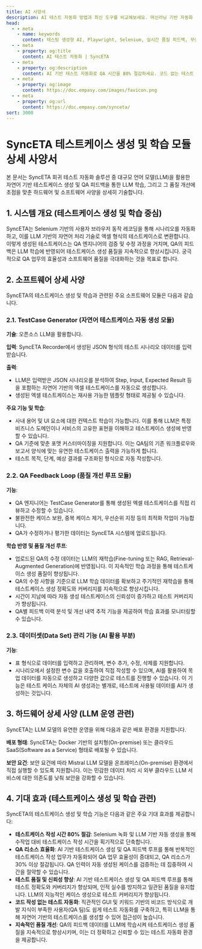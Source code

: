 ```yaml
---
title: AI 사양서
description: AI 테스트 자동화 방법과 최신 도구를 비교해보세요. 머신러닝 기반 자동화 테스트로 QA 효율성을 높이는 방법을 알아봅니다.
head:
  - - meta
    - name: keywords
      content: 테스팅 생성형 AI, Playwright, Selenium, 실시간 품질 피드백, 무중단 테스트, AI 기반 테스트 자동화, 지속적 테스트, Continuous Testing, QAOps, TestOps, Codeless, Low-Code, 자기 치유 테스트, Self-healing,  AI 테스트 자동화, 코드리스 자동화, QA 자동화, 소프트웨어 테스트, 테스트 시나리오 생성, 코드리스 테스트, 자연어 테스트, 테스트 자동화 도구, 테스트 자동화 플랫폼, 테스트 효율화, Playwright , Selenium , QAOps, TestOps, Shift-Left 테스트, Shift‑Right 테스트
  - - meta
    - property: og:title
      content: AI 테스트 자동화 | SyncETA
  - - meta
    - property: og:description
      content: AI 기반 테스트 자동화로 QA 시간을 80% 절감하세요. 코드 없는 테스트 생성, 자연어 시나리오 작성, 다양한 플랫폼 지원으로 QA의 새로운 기준을 제시합니다.
  - - meta
    - property: og:image
      content: https://doc.empasy.com/images/favicon.png
  - - meta
    - property: og:url
      content: https://doc.empasy.com/synceta/
sort: 3000
---
```


# SyncETA 테스트케이스 생성 및 학습 모듈 상세 사양서

본 문서는 SyncETA 회귀 테스트 자동화 솔루션 중 대규모 언어 모델(LLM)을 활용한 자연어 기반 테스트케이스 생성 및 QA 피드백을 통한 LLM 학습, 그리고 그 품질 개선에 초점을 맞춘 하드웨어 및 소프트웨어 사양을 상세히 기술합니다.

## 1. 시스템 개요 (테스트케이스 생성 및 학습 중심)

SyncETA는 Selenium 기반의 사용자 브라우저 동작 레코딩을 통해 시나리오를 자동화하고, 이를 LLM 기반의 자연어 처리 기술로 엑셀 형식의 테스트케이스로 변환합니다. 이렇게 생성된 테스트케이스는 QA 엔지니어의 검증 및 수정 과정을 거치며, QA의 피드백은 LLM 학습에 반영되어 테스트케이스 생성 품질을 지속적으로 향상시킵니다. 궁극적으로 QA 업무의 효율성과 소프트웨어 품질을 극대화하는 것을 목표로 합니다.

## 2. 소프트웨어 상세 사양

SyncETA의 테스트케이스 생성 및 학습과 관련된 주요 소프트웨어 모듈은 다음과 같습니다.

### 2.1. TestCase Generator (자연어 테스트케이스 자동 생성 모듈)

**기술**: 오픈소스 LLM을 활용합니다.

**입력**: SyncETA Recorder에서 생성된 JSON 형식의 테스트 시나리오 데이터를 입력받습니다.

**출력**:

- LLM은 입력받은 JSON 시나리오를 분석하여 Step, Input, Expected Result 등을 포함하는 자연어 기반의 엑셀 테스트케이스를 자동으로 생성합니다.
- 생성된 엑셀 테스트케이스는 재사용 가능한 템플릿 형태로 제공될 수 있습니다.

**주요 기능 및 학습**:

- 사내 용어 및 UI 요소에 대한 컨텍스트 학습이 가능합니다. 이를 통해 LLM은 특정 비즈니스 도메인이나 서비스의 고유한 표현을 이해하고 테스트케이스 생성에 반영할 수 있습니다.
- QA 기준에 맞춘 포맷 커스터마이징을 지원합니다. 이는 QA팀의 기존 워크플로우와 보고서 양식에 맞는 유연한 테스트케이스 출력을 가능하게 합니다.
- 테스트 목적, 단계, 예상 결과를 구조화된 형식으로 자동 작성합니다.

### 2.2. QA Feedback Loop (품질 개선 루프 모듈)

**기능**:

- QA 엔지니어는 TestCase Generator를 통해 생성된 엑셀 테스트케이스를 직접 리뷰하고 수정할 수 있습니다.
- 불완전한 케이스 보완, 중복 케이스 제거, 우선순위 지정 등의 최적화 작업이 가능합니다.
- QA가 수정하거나 평가한 데이터는 SyncETA 시스템에 업로드됩니다.

**학습 반영 및 품질 개선 루프**:

- 업로드된 QA의 수정 데이터는 LLM의 재학습(Fine-tuning 또는 RAG, Retrieval-Augmented Generation)에 반영됩니다. 이 지속적인 학습 과정을 통해 테스트케이스 생성 품질이 향상됩니다.
- QA의 수정 사항을 기준으로 LLM 학습 데이터를 확보하고 주기적인 재학습을 통해 테스트케이스 생성 정확도와 커버리지를 지속적으로 향상시킵니다.
- 시간이 지남에 따라 자동 생성 테스트케이스의 신뢰성이 증가하고 테스트 커버리지가 향상됩니다.
- QA별 피드백 이력 분석 및 개선 내역 추적 기능을 제공하여 학습 효과를 모니터링할 수 있습니다.

### 2.3. 데이터셋(Data Set) 관리 기능 (AI 활용 부분)

**기능**:

- 표 형식으로 데이터를 입력하고 관리하며, 변수 추가, 수정, 삭제를 지원합니다.
- 시나리오에서 설정한 변수 값을 호출하여 직접 작성할 수 있으며, AI를 활용하여 목업 데이터를 자동으로 생성하고 다양한 값으로 테스트를 진행할 수 있습니다. 이 기능은 테스트 케이스 자체의 AI 생성과는 별개로, 테스트에 사용될 데이터를 AI가 생성하는 것입니다.

## 3. 하드웨어 상세 사양 (LLM 운영 관련)

SyncETA는 LLM 모델의 유연한 운영을 위해 다음과 같은 배포 환경을 지원합니다.

**배포 형태**: SyncETA는 Docker 기반의 설치형(On-premise) 또는 클라우드 SaaS(Software as a Service) 형태로 배포될 수 있습니다.

**보안 요건**: 보안 요건에 따라 Mistral LLM 모델을 온프레미스(On-premise) 환경에서 직접 실행할 수 있도록 지원합니다. 이는 민감한 데이터 처리 시 외부 클라우드 LLM 서비스에 대한 의존도를 낮춰 보안을 강화할 수 있습니다.

## 4. 기대 효과 (테스트케이스 생성 및 학습 관련)

SyncETA의 테스트케이스 생성 및 학습 기능은 다음과 같은 주요 기대 효과를 제공합니다:

- **테스트케이스 작성 시간 80% 절감**: Selenium 녹화 및 LLM 기반 자동 생성을 통해 수작업 대비 테스트케이스 작성 시간을 획기적으로 단축합니다.
- **QA 리소스 효율화**: AI 기반 테스트케이스 생성 및 QA 피드백 루프를 통해 반복적인 테스트케이스 작성 업무가 자동화되어 QA 업무 효율성이 증대되고, QA 리소스가 30% 이상 절감됩니다. QA 인력이 자동 생성된 케이스를 검증하는 데 집중하여 시간을 절약할 수 있습니다.
- **테스트 품질 및 신뢰성 향상**: AI 기반 테스트케이스 생성 및 QA 피드백 루프를 통해 테스트 정확도와 커버리지가 향상되며, 인적 실수를 방지하고 일관된 품질을 유지합니다. LLM의 지능적인 케이스 생성으로 테스트 커버리지가 향상됩니다.
- **코드 작성 없는 테스트 자동화**: 직관적인 GUI 및 키워드 기반의 비코드 방식으로 개발 지식이 부족한 사용자(QA 팀)도 쉽게 테스트 자동화를 구축하고, 특히 LLM을 통해 자연어 기반의 테스트케이스를 생성할 수 있어 접근성이 높습니다.
- **지속적인 품질 개선**: QA의 피드백 데이터를 LLM에 학습시켜 테스트케이스 생성 품질을 지속적으로 향상시키며, 이는 더 정확하고 신뢰할 수 있는 테스트 자동화 환경을 제공합니다.
